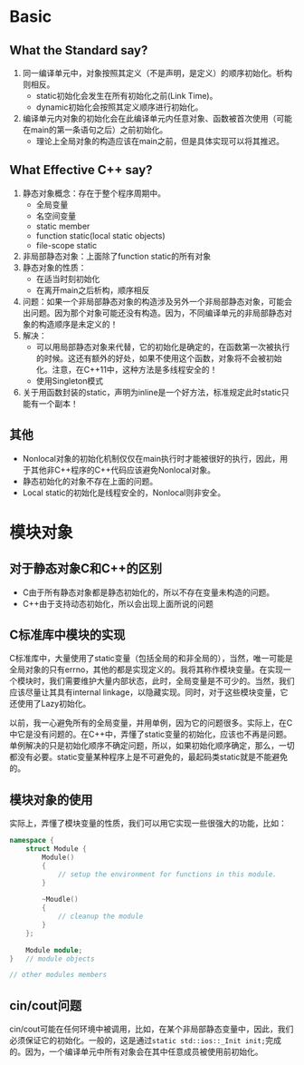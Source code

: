 # Basic
## What the Standard say?
1. 同一编译单元中，对象按照其定义（不是声明，是定义）的顺序初始化。析构则相反。  
    + static初始化会发生在所有初始化之前(Link Time)。
    + dynamic初始化会按照其定义顺序进行初始化。
2. 编译单元内对象的初始化会在此编译单元内任意对象、函数被首次使用（可能在main的第一条语句之后）之前初始化。
    + 理论上全局对象的构造应该在main之前，但是具体实现可以将其推迟。

## What Effective C++ say?
1. 静态对象概念：存在于整个程序周期中。
    + 全局变量
    + 名空间变量
    + static member
    + function static(local static objects)
    + file-scope static
2. 非局部静态对象：上面除了function static的所有对象 
3. 静态对象的性质：
    + 在适当时刻初始化
    + 在离开main之后析构，顺序相反
4. 问题：如果一个非局部静态对象的构造涉及另外一个非局部静态对象，可能会出问题。因为那个对象可能还没有构造。因为，不同编译单元的非局部静态对象的构造顺序是未定义的！
5. 解决：
    + 可以用局部静态对象来代替，它的初始化是确定的，在函数第一次被执行的时候。这还有额外的好处，如果不使用这个函数，对象将不会被初始化。注意，在C++11中，这种方法是多线程安全的！   
    + 使用Singleton模式  
6. 关于用函数封装的static，声明为inline是一个好方法，标准规定此时static只能有一个副本！

## 其他
+ Nonlocal对象的初始化机制仅仅在main执行时才能被很好的执行，因此，用于其他非C++程序的C++代码应该避免Nonlocal对象。
+ 静态初始化的对象不存在上面的问题。
+ Local static的初始化是线程安全的，Nonlocal则非安全。

# 模块对象
## 对于静态对象C和C++的区别
+ C由于所有静态对象都是静态初始化的，所以不存在变量未构造的问题。
+ C++由于支持动态初始化，所以会出现上面所说的问题

## C标准库中模块的实现
C标准库中，大量使用了static变量（包括全局的和非全局的），当然，唯一可能是全局对象的只有errno，其他的都是实现定义的。我将其称作模块变量。在实现一个模块时，我们需要维护大量内部状态，此时，全局变量是不可少的。当然，我们应该尽量让其具有internal linkage，以隐藏实现。同时，对于这些模块变量，它还使用了Lazy初始化。

以前，我一心避免所有的全局变量，并用单例，因为它的问题很多。实际上，在C中它是没有问题的。在C++中，弄懂了static变量的初始化，应该也不再是问题。单例解决的只是初始化顺序不确定问题，所以，如果初始化顺序确定，那么，一切都没有必要。static变量某种程序上是不可避免的，最起码类static就是不能避免的。

## 模块对象的使用
实际上，弄懂了模块变量的性质，我们可以用它实现一些很强大的功能，比如：

```C++
namespace {
    struct Module {
        Module()
        {
            // setup the environment for functions in this module.
        }
        
        ~Moudle()
        {
            // cleanup the module
        }
    };
    
    Module module;
}   // module objects

// other modules members
```

## cin/cout问题
cin/cout可能在任何环境中被调用，比如，在某个非局部静态变量中，因此，我们必须保证它的初始化。一般的，这是通过`static std::ios::_Init init;`完成的。因为，一个编译单元中所有对象会在其中任意成员被使用前初始化。